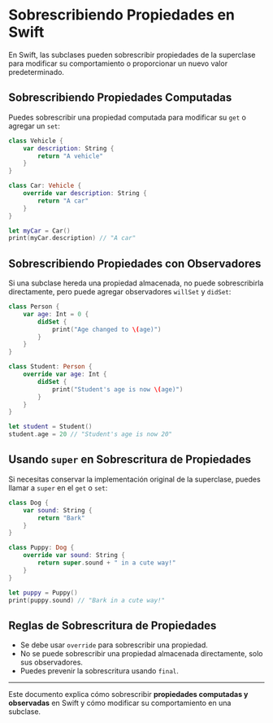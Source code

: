 # Sobrescribiendo Propiedades en Swift

En Swift, las subclases pueden sobrescribir propiedades de la superclase para modificar su comportamiento o proporcionar un nuevo valor predeterminado.

## Sobrescribiendo Propiedades Computadas

Puedes sobrescribir una propiedad computada para modificar su `get` o agregar un `set`:

```swift
class Vehicle {
    var description: String {
        return "A vehicle"
    }
}

class Car: Vehicle {
    override var description: String {
        return "A car"
    }
}

let myCar = Car()
print(myCar.description) // "A car"
```

## Sobrescribiendo Propiedades con Observadores

Si una subclase hereda una propiedad almacenada, no puede sobrescribirla directamente, pero puede agregar observadores `willSet` y `didSet`:

```swift
class Person {
    var age: Int = 0 {
        didSet {
            print("Age changed to \(age)")
        }
    }
}

class Student: Person {
    override var age: Int {
        didSet {
            print("Student's age is now \(age)")
        }
    }
}

let student = Student()
student.age = 20 // "Student's age is now 20"
```

## Usando `super` en Sobrescritura de Propiedades

Si necesitas conservar la implementación original de la superclase, puedes llamar a `super` en el `get` o `set`:

```swift
class Dog {
    var sound: String {
        return "Bark"
    }
}

class Puppy: Dog {
    override var sound: String {
        return super.sound + " in a cute way!"
    }
}

let puppy = Puppy()
print(puppy.sound) // "Bark in a cute way!"
```

## Reglas de Sobrescritura de Propiedades

- Se debe usar `override` para sobrescribir una propiedad.
- No se puede sobrescribir una propiedad almacenada directamente, solo sus observadores.
- Puedes prevenir la sobrescritura usando `final`.

---

Este documento explica cómo sobrescribir **propiedades computadas y observadas** en Swift y cómo modificar su comportamiento en una subclase.